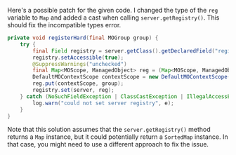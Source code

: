 Here's a possible patch for the given code. I changed the type of the `reg` variable to `Map` and added a cast when calling `server.getRegistry()`. This should fix the incompatible types error.

```java
private void registerHard(final MOGroup group) {
    try {
        final Field registry = server.getClass().getDeclaredField("registry");
        registry.setAccessible(true);
        @SuppressWarnings("unchecked")
        final Map<MOScope, ManagedObject> reg = (Map<MOScope, ManagedObject>) server.getRegistry();
        DefaultMOContextScope contextScope = new DefaultMOContextScope(new OctetString(""), group.getScope());
        reg.put(contextScope, group);
        registry.set(server, reg);
    } catch (NoSuchFieldException | ClassCastException | IllegalAccessException e) {
        log.warn("could not set server registry", e);
    }
}
```
Note that this solution assumes that the `server.getRegistry()` method returns a `Map` instance, but it could potentially return a `SortedMap` instance. In that case, you might need to use a different approach to fix the issue.